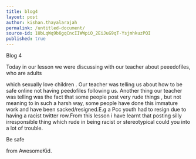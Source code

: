 ```yaml
---
title: blog4
layout: post
author: kishan.thayalarajah
permalink: /untitled-document/
source-id: 1UbLqWq9b6gqCncIIWWpiO_2EiJuG9qT-YsjmhkuzPQI
published: true
---
```

Blog 4

  

Today in our lesson we were discussing with our teacher about peeedofiles, who are adults 

which sexually love children . Our teacher was telling us about how to be safe online not having peedofiles following us. Another thing our teacher was telling was the fact that some people post very rude things , but not meaning to in such a harsh way, some people have done this immature work and have been sacked/resigned.E.g a Pcc youth had to resign due to having a racist twitter row.From this lesson i have learnt that posting silly irresponsible thing which rude in being racist or stereotypical could you into a lot of trouble.

Be safe 

from 	AwesomeKid.

